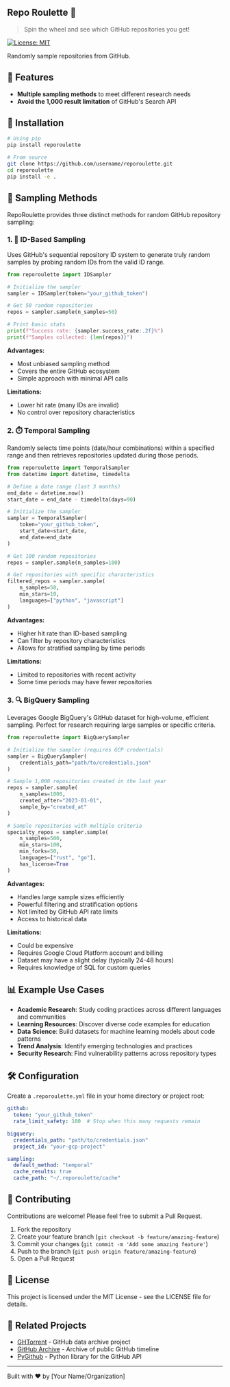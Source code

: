 ## Repo Roulette 🎲

> Spin the wheel and see which GitHub repositories you get!

[![License: MIT](https://img.shields.io/badge/License-MIT-yellow.svg)](https://opensource.org/licenses/MIT)

Randomly sample repositories from GitHub. 

## 🌟 Features

- **Multiple sampling methods** to meet different research needs
- **Avoid the 1,000 result limitation** of GitHub's Search API

## 🚀 Installation

```bash
# Using pip
pip install reporoulette

# From source
git clone https://github.com/username/reporoulette.git
cd reporoulette
pip install -e .
```

## 📖 Sampling Methods

RepoRoulette provides three distinct methods for random GitHub repository sampling:

### 1. 🎯 ID-Based Sampling

Uses GitHub's sequential repository ID system to generate truly random samples by probing random IDs from the valid ID range.

```python
from reporoulette import IDSampler

# Initialize the sampler
sampler = IDSampler(token="your_github_token")

# Get 50 random repositories
repos = sampler.sample(n_samples=50)

# Print basic stats
print(f"Success rate: {sampler.success_rate:.2f}%")
print(f"Samples collected: {len(repos)}")
```

**Advantages:**
- Most unbiased sampling method
- Covers the entire GitHub ecosystem
- Simple approach with minimal API calls

**Limitations:**
- Lower hit rate (many IDs are invalid)
- No control over repository characteristics

### 2. ⏱️ Temporal Sampling

Randomly selects time points (date/hour combinations) within a specified range and then retrieves repositories updated during those periods.

```python
from reporoulette import TemporalSampler
from datetime import datetime, timedelta

# Define a date range (last 3 months)
end_date = datetime.now()
start_date = end_date - timedelta(days=90)

# Initialize the sampler
sampler = TemporalSampler(
    token="your_github_token",
    start_date=start_date,
    end_date=end_date
)

# Get 100 random repositories
repos = sampler.sample(n_samples=100)

# Get repositories with specific characteristics
filtered_repos = sampler.sample(
    n_samples=50,
    min_stars=10,
    languages=["python", "javascript"]
)
```

**Advantages:**
- Higher hit rate than ID-based sampling
- Can filter by repository characteristics
- Allows for stratified sampling by time periods

**Limitations:**
- Limited to repositories with recent activity
- Some time periods may have fewer repositories

### 3. 🔍 BigQuery Sampling

Leverages Google BigQuery's GitHub dataset for high-volume, efficient sampling. Perfect for research requiring large samples or specific criteria.

```python
from reporoulette import BigQuerySampler

# Initialize the sampler (requires GCP credentials)
sampler = BigQuerySampler(
    credentials_path="path/to/credentials.json"
)

# Sample 1,000 repositories created in the last year
repos = sampler.sample(
    n_samples=1000,
    created_after="2023-01-01",
    sample_by="created_at"
)

# Sample repositories with multiple criteria
specialty_repos = sampler.sample(
    n_samples=500,
    min_stars=100,
    min_forks=50,
    languages=["rust", "go"],
    has_license=True
)
```

**Advantages:**
- Handles large sample sizes efficiently
- Powerful filtering and stratification options
- Not limited by GitHub API rate limits
- Access to historical data

**Limitations:**
- Could be expensive
- Requires Google Cloud Platform account and billing
- Dataset may have a slight delay (typically 24-48 hours)
- Requires knowledge of SQL for custom queries

## 📊 Example Use Cases

- **Academic Research**: Study coding practices across different languages and communities
- **Learning Resources**: Discover diverse code examples for education
- **Data Science**: Build datasets for machine learning models about code patterns
- **Trend Analysis**: Identify emerging technologies and practices
- **Security Research**: Find vulnerability patterns across repository types

## 🛠️ Configuration

Create a `.reporoulette.yml` file in your home directory or project root:

```yaml
github:
  token: "your_github_token"
  rate_limit_safety: 100  # Stop when this many requests remain

bigquery:
  credentials_path: "path/to/credentials.json"
  project_id: "your-gcp-project"

sampling:
  default_method: "temporal"
  cache_results: true
  cache_path: "~/.reporoulette/cache"
```

## 🤝 Contributing

Contributions are welcome! Please feel free to submit a Pull Request.

1. Fork the repository
2. Create your feature branch (`git checkout -b feature/amazing-feature`)
3. Commit your changes (`git commit -m 'Add some amazing feature'`)
4. Push to the branch (`git push origin feature/amazing-feature`)
5. Open a Pull Request

## 📜 License

This project is licensed under the MIT License - see the LICENSE file for details.

## 🔗 Related Projects

- [GHTorrent](https://ghtorrent.org/) - GitHub data archive project
- [GitHub Archive](https://www.githubarchive.org/) - Archive of public GitHub timeline
- [PyGithub](https://github.com/PyGithub/PyGithub) - Python library for the GitHub API

---

Built with ❤️ by [Your Name/Organization]

